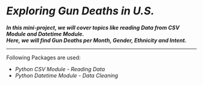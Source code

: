 # *Exploring Gun Deaths in U.S.*

***In this mini-project, we will cover topics like reading Data from CSV Module and Datetime Module.<br>
Here, we will find Gun Deaths per Month, Gender, Ethnicity and Intent.***

--- 

Following Packages are used:

- *Python CSV Module - Reading Data*
- *Python Datetime Module - Data Cleaning*
